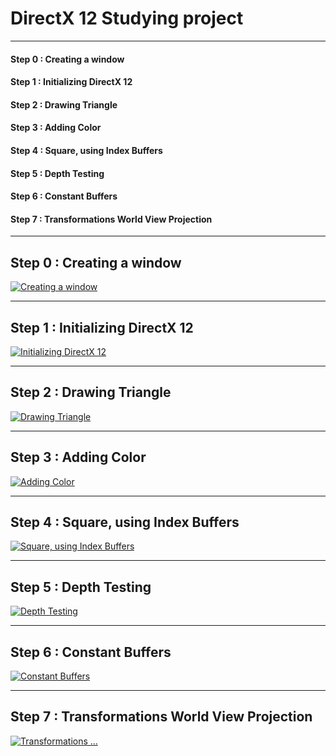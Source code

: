 # DirectX 12 Studying project
<hr>

#### Step 0 : Creating a window

#### Step 1 : Initializing DirectX 12

#### Step 2 : Drawing Triangle

#### Step 3 : Adding Color

#### Step 4 : Square, using Index Buffers

#### Step 5 : Depth Testing

#### Step 6 : Constant Buffers

#### Step 7 : Transformations World View Projection

<hr>

## Step 0 : Creating a window

[![Creating a window](https://user-images.githubusercontent.com/30831021/64698011-05b32c00-d4dd-11e9-9949-3aa4ae8fefc5.png "Creating a window")](https://github.com/pikacsc/DX12Prac/commit/df2bda1a3cdafc97e0923769514d9c85ad9afbb8)

<hr>

## Step 1 : Initializing DirectX 12

[![Initializing DirectX 12](https://user-images.githubusercontent.com/30831021/64756460-034ae380-d56a-11e9-8d6e-45fcd74d7d7c.png "Initializing DirectX 12")](https://github.com/pikacsc/DX12Prac/commit/d5443e2a7839a182725e4f3fdaa72aa38fa91ddc)

<hr>

## Step 2 : Drawing Triangle

[![Drawing Triangle](https://user-images.githubusercontent.com/30831021/64956127-d6c5fd00-d8c4-11e9-9d69-be9d905c8422.png "Drawing Triangle")](https://github.com/pikacsc/DX12Prac/commit/32e4815b1a974afe27052ceb4b6e98418465c76e)

<hr>

## Step 3 : Adding Color

[![Adding Color](https://user-images.githubusercontent.com/30831021/64958404-09262900-d8ca-11e9-9c75-6c3286595ebf.png "Adding Color")](https://github.com/pikacsc/DX12Prac/commit/afd39cea1bcb1972f4ba1c17cd99daa7a63a5148)

<hr>

## Step 4 : Square, using Index Buffers

[![Square, using Index Buffers](https://user-images.githubusercontent.com/30831021/65369654-c332e180-dc8a-11e9-9775-906563f64df5.png "Square")](https://github.com/pikacsc/DX12Prac/commit/8add09652d95adc2489611967e9fec7d161d6d63)

<hr>

## Step 5 : Depth Testing

[![Depth Testing](https://user-images.githubusercontent.com/30831021/65370400-4c4e1680-dc93-11e9-8350-6d4db63fe989.png "Depth Testing")](https://github.com/pikacsc/DX12Prac/commit/f66d9f2a1eba440f76c84255af19f4a5d681dd6c)

<hr>

## Step 6 : Constant Buffers

[![Constant Buffers](https://user-images.githubusercontent.com/30831021/65382743-5c72fe00-dd46-11e9-939a-f6c5bb567d88.gif "Constant Buffers")](https://github.com/pikacsc/DX12Prac/commit/fa207ba13c6b246ecbcc6a7105f7d7b65cbe0285)

<hr>

## Step 7 : Transformations World View Projection

[![Transformations ...](https://user-images.githubusercontent.com/30831021/65500961-10b58580-defb-11e9-80c9-bc8ebaeabf99.gif "Transformations ...")](https://github.com/pikacsc/DX12Prac/commit/2b161c075b938dc88d1004571fdd1bbc315a0b30)